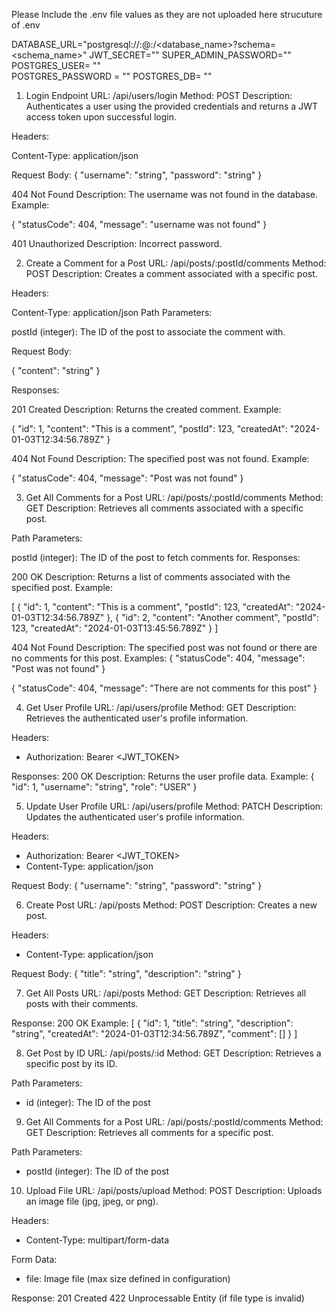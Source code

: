 Please Include the .env file values as they are not uploaded here 
strucuture of .env 

DATABASE_URL="postgresql://<username>:<password>@<host>:<port>/<database_name>?schema=<schema_name>"
JWT_SECRET=""
SUPER_ADMIN_PASSWORD=""
POSTGRES_USER= ""  
POSTGRES_PASSWORD = ""
 POSTGRES_DB= ""



1. Login Endpoint
URL: /api/users/login
Method: POST
Description: Authenticates a user using the provided credentials and returns a JWT access token upon successful login.


Headers:

Content-Type: application/json


Request Body:
{
  "username": "string",
  "password": "string"
}


404 Not Found
Description: The username was not found in the database.
Example:

{
  "statusCode": 404,
  "message": "username was not found"
}


401 Unauthorized
Description: Incorrect password.




2. Create a Comment for a Post
URL: /api/posts/:postId/comments
Method: POST
Description: Creates a comment associated with a specific post.

Headers:

Content-Type: application/json
Path Parameters:

postId (integer): The ID of the post to associate the comment with.


Request Body:


{
  "content": "string"
}


Responses:

201 Created
Description: Returns the created comment.
Example:


{
  "id": 1,
  "content": "This is a comment",
  "postId": 123,
  "createdAt": "2024-01-03T12:34:56.789Z"
}


404 Not Found
Description: The specified post was not found.
Example:

{
  "statusCode": 404,
  "message": "Post was not found"
}



3. Get All Comments for a Post
URL: /api/posts/:postId/comments
Method: GET
Description: Retrieves all comments associated with a specific post.

Path Parameters:

postId (integer): The ID of the post to fetch comments for.
Responses:

200 OK
Description: Returns a list of comments associated with the specified post.
Example:

[
  {
    "id": 1,
    "content": "This is a comment",
    "postId": 123,
    "createdAt": "2024-01-03T12:34:56.789Z"
  },
  {
    "id": 2,
    "content": "Another comment",
    "postId": 123,
    "createdAt": "2024-01-03T13:45:56.789Z"
  }
]



404 Not Found
Description: The specified post was not found or there are no comments for this post.
Examples:
{
  "statusCode": 404,
  "message": "Post was not found"
}


{
  "statusCode": 404,
  "message": "There are not comments for this post"
}



4. Get User Profile
URL: /api/users/profile
Method: GET
Description: Retrieves the authenticated user's profile information.

Headers:
- Authorization: Bearer <JWT_TOKEN>

Responses:
200 OK
Description: Returns the user profile data.
Example:
{
  "id": 1,
  "username": "string",
  "role": "USER"
}

5. Update User Profile
URL: /api/users/profile
Method: PATCH
Description: Updates the authenticated user's profile information.

Headers:
- Authorization: Bearer <JWT_TOKEN>
- Content-Type: application/json

Request Body:
{
  "username": "string",
  "password": "string"
}

6. Create Post
URL: /api/posts
Method: POST
Description: Creates a new post.

Headers:
- Content-Type: application/json

Request Body:
{
  "title": "string",
  "description": "string"
}

7. Get All Posts
URL: /api/posts
Method: GET
Description: Retrieves all posts with their comments.

Response:
200 OK
Example:
[
  {
    "id": 1,
    "title": "string",
    "description": "string",
    "createdAt": "2024-01-03T12:34:56.789Z",
    "comment": []
  }
]

8. Get Post by ID
URL: /api/posts/:id
Method: GET
Description: Retrieves a specific post by its ID.

Path Parameters:
- id (integer): The ID of the post

9. Get All Comments for a Post
URL: /api/posts/:postId/comments
Method: GET
Description: Retrieves all comments for a specific post.

Path Parameters:
- postId (integer): The ID of the post

10. Upload File
URL: /api/posts/upload
Method: POST
Description: Uploads an image file (jpg, jpeg, or png).

Headers:
- Content-Type: multipart/form-data

Form Data:
- file: Image file (max size defined in configuration)

Response:
201 Created
422 Unprocessable Entity (if file type is invalid)